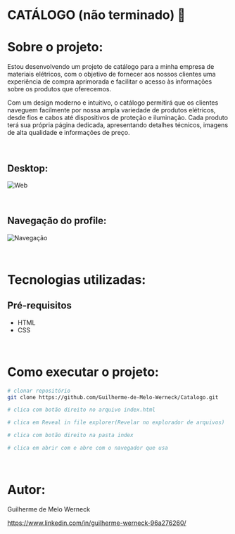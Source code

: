 # CATÁLOGO (não terminado) :office:

# Sobre o projeto:
Estou desenvolvendo um projeto de catálogo para a minha empresa de materiais elétricos, com o objetivo de fornecer aos nossos 
clientes uma experiência de compra aprimorada e facilitar o acesso às informações sobre os produtos que oferecemos.

Com um design moderno e intuitivo, o catálogo permitirá que os clientes naveguem facilmente por nossa ampla variedade de 
produtos elétricos, desde fios e cabos até dispositivos de proteção e iluminação. Cada produto terá sua própria página dedicada, 
apresentando detalhes técnicos, imagens de alta qualidade e informações de preço.

<br>

## Desktop:
![Web](https://github.com/Guilherme-de-Melo-Werneck/Jogo-adivinha/assets/110049442/dc00bd71-c861-48c6-bd07-d3d8bd08fa68)

<br>

## Navegação do profile:
![Navegação](https://github.com/Guilherme-de-Melo-Werneck/Jogo-adivinha/assets/110049442/01287485-a10c-4abb-8590-a958e870c796)

<br>

# Tecnologias utilizadas:

## Pré-requisitos
- HTML
- CSS

<br>

# Como executar o projeto:

```bash
# clonar repositório
git clone https://github.com/Guilherme-de-Melo-Werneck/Catalogo.git

# clica com botão direito no arquivo index.html

# clica em Reveal in file explorer(Revelar no explorador de arquivos)

# clica com botão direito na pasta index

# clica em abrir com e abre com o navegador que usa

```
<br>

# Autor:

Guilherme de Melo Werneck

https://www.linkedin.com/in/guilherme-werneck-96a276260/
